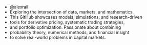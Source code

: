 - @alexrail
- Exploring the intersection of data, markets, and mathematics.
- This GitHub showcases models, simulations, and research-driven
- tools for derivative pricing, systematic trading strategies,
- and portfolio optimization. Passionate about combining
- probability theory, numerical methods, and financial insight
- to solve real-world problems in capital markets.

<!---
alexrail/alexrail is a ✨ special ✨ repository because its `README.md` (this file) appears on your GitHub profile.
You can click the Preview link to take a look at your changes.
--->
